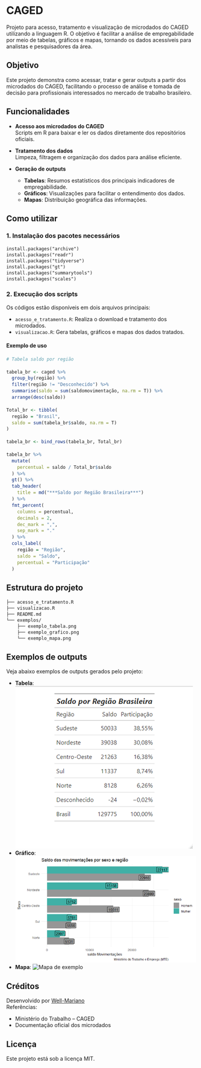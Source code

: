 # CAGED

Projeto para acesso, tratamento e visualização de microdados do CAGED utilizando a linguagem R. O objetivo é facilitar a análise de empregabilidade por meio de tabelas, gráficos e mapas, tornando os dados acessíveis para analistas e pesquisadores da área.

## Objetivo

Este projeto demonstra como acessar, tratar e gerar outputs a partir dos microdados do CAGED, facilitando o processo de análise e tomada de decisão para profissionais interessados no mercado de trabalho brasileiro.

## Funcionalidades

- **Acesso aos microdados do CAGED**  
  Scripts em R para baixar e ler os dados diretamente dos repositórios oficiais.

- **Tratamento dos dados**  
  Limpeza, filtragem e organização dos dados para análise eficiente.

- **Geração de outputs**  
  - **Tabelas**: Resumos estatísticos dos principais indicadores de empregabilidade.
  - **Gráficos**: Visualizações para facilitar o entendimento dos dados.
  - **Mapas**: Distribuição geográfica das informações.

## Como utilizar

### 1. Instalação dos pacotes necessários

```
install.packages("archive")
install.packages("readr")
install.packages("tidyverse")
install.packages("gt")
install.packages("summarytools")
install.packages("scales")
```

### 2. Execução dos scripts

Os códigos estão disponíveis em dois arquivos principais:

- `acesso_e_tratamento.R`: Realiza o download e tratamento dos microdados.
- `visualizacao.R`: Gera tabelas, gráficos e mapas dos dados tratados.

#### Exemplo de uso

```r
# Tabela saldo por região

tabela_br <- caged %>%
  group_by(região) %>%
  filter(região != "Desconhecido") %>%
  summarise(saldo = sum(saldomovimentação, na.rm = T)) %>%
  arrange(desc(saldo))

Total_br <- tibble(
  região = "Brasil",
  saldo = sum(tabela_br$saldo, na.rm = T)
)

tabela_br <- bind_rows(tabela_br, Total_br)

tabela_br %>%
  mutate(
    percentual = saldo / Total_br$saldo
  ) %>%
  gt() %>%
  tab_header(
    title = md("***Saldo por Região Brasileira***")
  ) %>%
  fmt_percent(
    columns = percentual,
    decimals = 2,
    dec_mark = ",",
    sep_mark = "."
  ) %>%
  cols_label(
    região = "Região",
    saldo = "Saldo",
    percentual = "Participação"
  )
```

## Estrutura do projeto

```
├── acesso_e_tratamento.R
├── visualizacao.R
├── README.md
└── exemplos/
    ├── exemplo_tabela.png
    ├── exemplo_grafico.png
    └── exemplo_mapa.png
```

## Exemplos de outputs

Veja abaixo exemplos de outputs gerados pelo projeto:

- **Tabela**:  
![Exemplo de tabela](Exemplo_Tabela.png)
- **Gráfico**:  
![Gráfico de exemplo](Exemplo_Grafico.png)
- **Mapa**:
![Mapa de exemplo](exemplos/exemplo_mapa.png)

## Créditos

Desenvolvido por [Well-Mariano](https://github.com/Well-Mariano)  
Referências:  
- Ministério do Trabalho – CAGED  
- Documentação oficial dos microdados

## Licença

Este projeto está sob a licença MIT.
